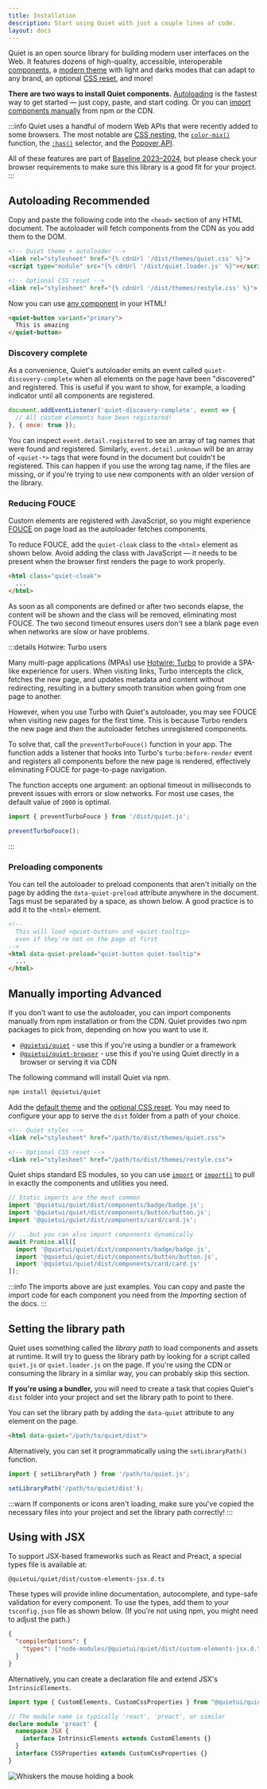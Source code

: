 ```yaml
---
title: Installation
description: Start using Quiet with just a couple lines of code.
layout: docs
---
```


Quiet is an open source library for building modern user interfaces on the Web. It features dozens of high-quality, accessible,  interoperable [components](/components), a [modern theme](/docs/theming) with light and darks modes that can adapt to any brand, an optional [CSS reset](/docs/restyle), and more!

**There are two ways to install Quiet components.** [Autoloading](#autoloading) is the fastest way to get started — just copy, paste, and start coding. Or you can [import components manually](#manually-importing) from npm or the CDN.

:::info
Quiet uses a handful of modern Web APIs that were recently added to some browsers. The most notable are [CSS nesting](https://caniuse.com/css-nesting), the [`color-mix()`](https://caniuse.com/?search=color-mix) function, the [`:has()`](https://caniuse.com/css-has) selector, and the [Popover API](https://caniuse.com/mdn-api_htmlelement_showpopover).

All of these features are part of [Baseline 2023–2024](https://web.dev/baseline), but please check your browser requirements to make sure this library is a good fit for your project.
:::

## Autoloading <quiet-badge variant="constructive" data-no-outline data-no-anchor>Recommended</quiet-badge>

Copy and paste the following code into the `<head>` section of any HTML document. The autoloader will fetch components from the CDN as you add them to the DOM.

```html
<!-- Quiet theme + autoloader -->
<link rel="stylesheet" href="{% cdnUrl '/dist/themes/quiet.css' %}">
<script type="module" src="{% cdnUrl '/dist/quiet.loader.js' %}"></script>

<!-- Optional CSS reset -->
<link rel="stylesheet" href="{% cdnUrl '/dist/themes/restyle.css' %}">
```

Now you can use [any component](/components) in your HTML!

```html {.example .no-buttons .flex-row}
<quiet-button variant="primary">
  This is amazing
</quiet-button>
```

### Discovery complete

As a convenience, Quiet's autoloader emits an event called `quiet-discovery-complete` when all elements on the page have been "discovered" and registered. This is useful if you want to show, for example, a loading indicator until all components are registered.

```js
document.addEventListener('quiet-discovery-complete', event => {
  // All custom elements have been registered!
}, { once: true });
```

You can inspect `event.detail.registered` to see an array of tag names that were found and registered. Similarly, `event.detail.unknown` will be an array of `<quiet-*>` tags that were found in the document but couldn't be registered. This can happen if you use the wrong tag name, if the files are missing, or if you're trying to use new components with an older version of the library.

### Reducing FOUCE

Custom elements are registered with JavaScript, so you might experience [FOUCE](https://www.abeautifulsite.net/posts/flash-of-undefined-custom-elements/) on page load as the autoloader fetches components.

To reduce FOUCE, add the `quiet-cloak` class to the `<html>` element as shown below. Avoid adding the class with JavaScript — it needs to be present when the browser first renders the page to work properly.

```html
<html class="quiet-cloak">
  ...
</html>
```

As soon as all components are defined or after two seconds elapse, the content will be shown and the class will be removed, eliminating most FOUCE. The two second timeout ensures users don't see a blank page even when networks are slow or have problems.

:::details Hotwire: Turbo users

Many multi-page applications (MPAs) use [Hotwire: Turbo](https://turbo.hotwired.dev/) to provide a SPA-like experience for users. When visiting links, Turbo intercepts the click, fetches the new page, and updates metadata and content without redirecting, resulting in a buttery smooth transition when going from one page to another.

However, when you use Turbo with Quiet's autoloader, you may see FOUCE when visiting new pages for the first time. This is because Turbo renders the new page and _then_ the autoloader fetches unregistered components.

To solve that, call the `preventTurboFouce()` function in your app. The function adds a listener that hooks into Turbo's `turbo:before-render` event and registers all components before the new page is rendered, effectively eliminating FOUCE for page-to-page navigation.

The function accepts one argument: an optional timeout in milliseconds to prevent issues with errors or slow networks. For most use cases, the default value of `2000` is optimal.

```js
import { preventTurboFouce } from '/dist/quiet.js';

preventTurboFouce();
```

:::

### Preloading components

You can tell the autoloader to preload components that aren't initially on the page by adding the `data-quiet-preload` attribute anywhere in the document. Tags must be separated by a space, as shown below. A good practice is to add it to the `<html>` element.

```html
<!-- 
  This will load <quiet-button> and <quiet-tooltip> 
  even if they're not on the page at first
-->
<html data-quiet-preload="quiet-button quiet-tooltip">
  ...
</html>
```

## Manually importing <quiet-badge variant="destructive" data-no-outline data-no-anchor>Advanced</quiet-badge>

If you don't want to use the autoloader, you can import components manually from npm installation or from the CDN. Quiet provides two npm packages to pick from, depending on how you want to use it.

- [`@quietui/quiet`](https://www.npmjs.com/package/@quietui/quiet) - use this if you're using a bundler or a framework
- [`@quietui/quiet-browser`](https://www.npmjs.com/package/@quietui/quiet-browser) - use this if you're using Quiet directly in a browser or serving it via CDN

The following command will install Quiet via npm.

```sh
npm install @quietui/quiet
```

Add the [default theme](/docs/theming) and the [optional CSS reset](/docs/restyle). You may need to configure your app to serve the `dist` folder from a path of your choice.

```html
<!-- Quiet styles -->
<link rel="stylesheet" href="/path/to/dist/themes/quiet.css">

<!-- Optional CSS reset -->
<link rel="stylesheet" href="/path/to/dist/themes/restyle.css">
```

Quiet ships standard ES modules, so you can use [`import`](https://developer.mozilla.org/en-US/docs/Web/JavaScript/Reference/Statements/import) or [`import()`](https://developer.mozilla.org/en-US/docs/Web/JavaScript/Reference/Operators/import) to pull in exactly the components and utilities you need.

```js
// Static imports are the most common
import '@quietui/quiet/dist/components/badge/badge.js';
import '@quietui/quiet/dist/components/button/button.js';
import '@quietui/quiet/dist/components/card/card.js';

// ...but you can also import components dynamically
await Promise.all([
  import '@quietui/quiet/dist/components/badge/badge.js',
  import '@quietui/quiet/dist/components/button/button.js',
  import '@quietui/quiet/dist/components/card/card.js'
]);
```

:::info
The imports above are just examples. You can copy and paste the import code for each component you need from the _Importing_ section of the docs.
:::

## Setting the library path

Quiet uses something called the _library path_ to load components and assets at runtime. It will try to guess the library path by looking for a script called `quiet.js` or `quiet.loader.js` on the page. If you're using the CDN or consuming the library in a similar way, you can probably skip this section.

**If you're using a bundler,** you will need to create a task that copies Quiet's `dist` folder into your project and set the library path to point to there.

You can set the library path by adding the `data-quiet` attribute to any element on the page.

```html
<html data-quiet="/path/to/quiet/dist">
```

Alternatively, you can set it programmatically using the `setLibraryPath()` function.

```js
import { setLibraryPath } from '/path/to/quiet.js';

setLibraryPath('/path/to/quiet/dist');
```

:::warn
If components or icons aren't loading, make sure you've copied the necessary files into your project and set the library path correctly!
:::

## Using with JSX

To support JSX-based frameworks such as React and Preact, a special types file is available at:

```
@quietui/quiet/dist/custom-elements-jsx.d.ts
```

These types will provide inline documentation, autocomplete, and type-safe validation for every component. To use the types, add them to your `tsconfig.json` file as shown below. (If you're not using npm, you might need to adjust the path.)

```json
{
  "compilerOptions": {
    "types": ["node-modules/@quietui/quiet/dist/custom-elements-jsx.d.ts"]
  }
}
```

Alternatively, you can create a declaration file and extend JSX's `IntrinsicElements`.

```ts
import type { CustomElements, CustomCssProperties } from "@quietui/quiet/dist/custom-elements-jsx.d.ts";

// The module name is typically 'react', 'preact', or similar
declare module 'preact' {
  namespace JSX {
    interface IntrinsicElements extends CustomElements {}
  }
  interface CSSProperties extends CustomCssProperties {}
}
```

<img class="whiskers-center" src="/assets/images/whiskers/with-book.svg" alt="Whiskers the mouse holding a book">
